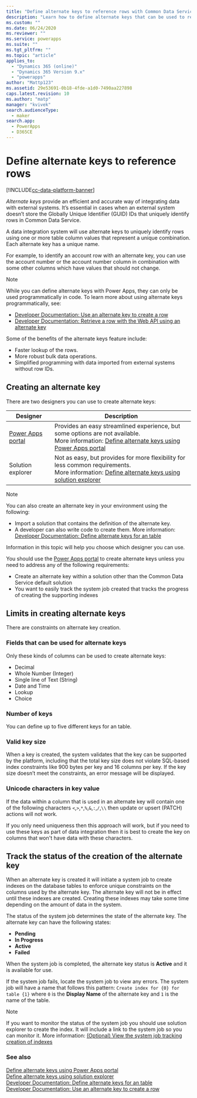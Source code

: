 ```yaml
---
title: "Define alternate keys to reference rows with Common Data Service | MicrosoftDocs"
description: "Learn how to define alternate keys that can be used to reference rows in Common Data Service"
ms.custom: ""
ms.date: 06/24/2020
ms.reviewer: ""
ms.service: powerapps
ms.suite: ""
ms.tgt_pltfrm: ""
ms.topic: "article"
applies_to: 
  - "Dynamics 365 (online)"
  - "Dynamics 365 Version 9.x"
  - "powerapps"
author: "Mattp123"
ms.assetid: 29e53691-0b18-4fde-a1d0-7490aa227898
caps.latest.revision: 10
ms.author: "matp"
manager: "kvivek"
search.audienceType: 
  - maker
search.app: 
  - PowerApps
  - D365CE
---
```

# Define alternate keys to reference rows

[!INCLUDE[cc-data-platform-banner](../../includes/cc-data-platform-banner.md)]

*Alternate keys* provide an efficient and accurate way of integrating data with external systems. It’s essential in cases when an external system doesn’t store the Globally Unique Identifier (GUID) IDs that uniquely identify rows in Common Data Service. 

A data integration system will use alternate keys to uniquely identify rows using one or more table column values that represent a unique combination. Each alternate key has a unique name. 

For example, to identify an account row with an alternate key, you can use the account number or the account number column in combination with some other columns which have values that should not change.

> [!NOTE]
> While you can define alternate keys with Power Apps, they can only be used programmatically in code. 
> To learn more about using alternate keys programmatically, see:   
> - [Developer Documentation: Use an alternate key to create a row](/dynamics365/customer-engagement/developer/use-alternate-key-create-row) 
> - [Developer Documentation: Retrieve a row with the Web API using an alternate key](/dynamics365/customer-engagement/developer/webapi/retrieve-table-using-web-api#retrieve-using-an-alternate-key)

Some of the benefits of the alternate keys feature include:  
  
- Faster lookup of the rows.  
- More robust bulk data operations.  
- Simplified programming with data imported from external systems without row IDs.  
  

## Creating an alternate key

There are two designers you can use to create alternate keys:

|Designer| Description|
|--|--|
|[Power Apps portal](https://make.powerapps.com/?utm_source=padocs&utm_medium=linkinadoc&utm_campaign=referralsfromdoc)|Provides an easy streamlined experience, but some options are not available.<br />More information: [Define alternate keys using Power Apps portal](define-alternate-keys-portal.md)|
|Solution explorer|Not as easy, but provides for more flexibility for less common requirements.<br />More information: [Define alternate keys using solution explorer](define-alternate-keys-solution-explorer.md) |

> [!NOTE]
> You can also create an alternate key in your environment using the following:
> - Import a solution that contains the definition of the alternate key.
> - A developer can also write code to create them. More information: [Developer Documentation: Define alternate keys for an table](/dynamics365/customer-engagement/developer/define-alternate-keys-table)

Information in this topic will help you choose which designer you can use. 

You should use the [Power Apps portal](https://make.powerapps.com/?utm_source=padocs&utm_medium=linkinadoc&utm_campaign=referralsfromdoc) to create alternate keys unless you need to address any of the following requirements:

- Create an alternate key within a solution other than the Common Data Service default solution
- You want to easily track the system job created that tracks the progress of creating the supporting indexes


## Limits in creating alternate keys

There are constraints on alternate key creation.

### Fields that can be used for alternate keys

Only these kinds of columns can be used to create alternate keys:
 - Decimal
 - Whole Number (Integer)
 - Single line of Text (String)
 - Date and Time
 - Lookup
 - Choice

### Number of keys

You can define up to five different keys for an table.
 
### Valid key size

When a key is created, the system validates that the key can be supported by the platform, including that the total key size does not violate SQL-based index constraints like 900 bytes per key and 16 columns per key. If the key size doesn’t meet the constraints, an error message will be displayed.

### Unicode characters in key value

If the data within a column that is used in an alternate key will contain one of the following characters `<`,`>`,`*`,`%`,`&`,`:`,`/`,`\\` then update or upsert (PATCH) actions will not work.

If you only need uniqueness then this approach will work, but if you need to use these keys as part of data integration then it is best to create the key on columns that won't have data with these characters.

## Track the status of the creation of the alternate key

When an alternate key is created it will initiate a system job to create indexes on the database tables to enforce unique constraints on the columns used by the alternate key. The alternate key will not be in effect until these indexes are created. Creating these indexes may take some time depending on the amount of data in the system. 

The status of the system job determines the state of the alternate key. The alternate key can have the following states:
- **Pending**
- **In Progress**
- **Active**
- **Failed**

When the system job is completed, the alternate key status is **Active** and it is available for use.

If the system job fails, locate the system job to view any errors. The system job will have a name that follows this pattern: `Create index for {0} for table {1}` where `0` is the **Display Name** of the alternate key and `1` is the name of the table.


> [!NOTE]
> If you want to monitor the status of the system job you should use solution explorer to create the index. It will include a link to the system job so you can monitor it. More information: [(Optional) View the system job tracking creation of indexes](define-alternate-keys-solution-explorer.md#optional-view-the-system-job-tracking-creation-of-indexes)
  
  
### See also  

[Define alternate keys using Power Apps portal](define-alternate-keys-portal.md)<br />
[Define alternate keys using solution explorer](define-alternate-keys-solution-explorer.md)<br />
[Developer Documentation: Define alternate keys for an table](/dynamics365/customer-engagement/developer/define-alternate-keys-table)<br />
[Developer Documentation: Use an alternate key to create a row](/dynamics365/customer-engagement/developer/use-alternate-key-create-row)
